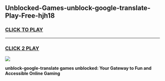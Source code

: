 
## Unblocked-Games-unblock-google-translate-Play-Free-hjh18
<h3>
<a href="https://premium76.site?title=unblock-google-translate&ref=23A">CLICK TO PLAY</a></h3>
<hr>

<h3>
<a href="https://premium76.site?title=unblock-google-translate&ref=23A">CLICK 2 PLAY</a>
  
</h3>

<a href="https://premium76.site?title=unblock-google-translate&ref=23A"><img src="https://clearcache.store/games.png"></a>


**unblock-google-translate games unblocked: Your Gateway to Fun and Accessible Online Gaming**
